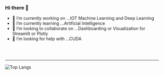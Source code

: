 ### Hi there 👋

- 🔭 I’m currently working on ...IOT Machine Learning and Deep Learning
- 🌱 I’m currently learning ...Artificial Intelligence
- 👯 I’m looking to collaborate on ...Dashboarding or Visualization for Streamlit or Plotly
- 🤔 I’m looking for help with ...CUDA

<br />
<br />

---


![Top Langs](https://github-readme-stats.vercel.app/api/top-langs/?username=dnlsyfq)

